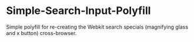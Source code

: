 Simple-Search-Input-Polyfill
============================

Simple polyfill for re-creating the Webkit search specials (magnifying glass and x button) cross-browser. 
